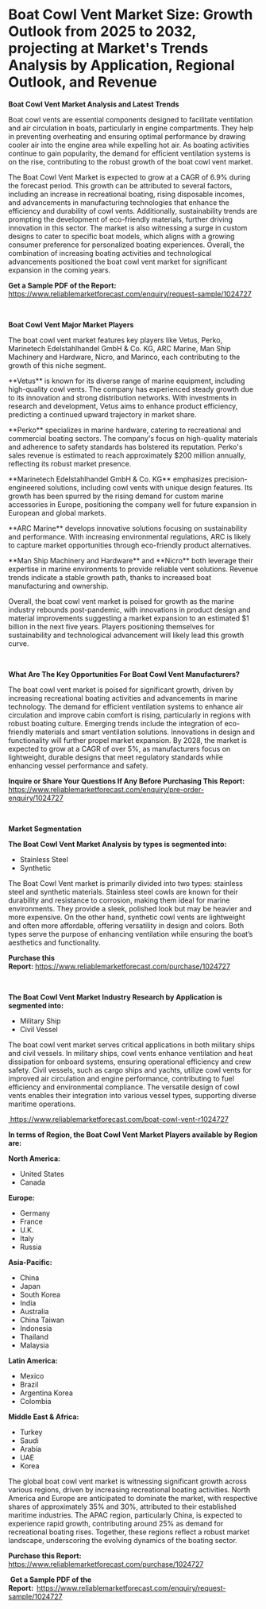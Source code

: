 <p><h1>Boat Cowl Vent Market Size: Growth Outlook from 2025 to 2032, projecting at Market's Trends Analysis by Application, Regional Outlook, and Revenue</h1></p><p><strong>Boat Cowl Vent Market Analysis and Latest Trends</strong></p>
<p><p>Boat cowl vents are essential components designed to facilitate ventilation and air circulation in boats, particularly in engine compartments. They help in preventing overheating and ensuring optimal performance by drawing cooler air into the engine area while expelling hot air. As boating activities continue to gain popularity, the demand for efficient ventilation systems is on the rise, contributing to the robust growth of the boat cowl vent market.</p><p>The Boat Cowl Vent Market is expected to grow at a CAGR of 6.9% during the forecast period. This growth can be attributed to several factors, including an increase in recreational boating, rising disposable incomes, and advancements in manufacturing technologies that enhance the efficiency and durability of cowl vents. Additionally, sustainability trends are prompting the development of eco-friendly materials, further driving innovation in this sector. The market is also witnessing a surge in custom designs to cater to specific boat models, which aligns with a growing consumer preference for personalized boating experiences. Overall, the combination of increasing boating activities and technological advancements positioned the boat cowl vent market for significant expansion in the coming years.</p></p>
<p><strong>Get a Sample PDF of the Report:&nbsp;</strong> <a href="https://www.reliablemarketforecast.com/enquiry/request-sample/1024727?utm_campaign=3135&utm_medium=2&utm_source=Github&utm_content=ia&utm_term=17042025&utm_id=boat-cowl-vent">https://www.reliablemarketforecast.com/enquiry/request-sample/1024727</a></p>
<p>&nbsp;</p>
<p><strong>Boat Cowl Vent Major Market Players</strong></p>
<p><p>The boat cowl vent market features key players like Vetus, Perko, Marinetech Edelstahlhandel GmbH & Co. KG, ARC Marine, Man Ship Machinery and Hardware, Nicro, and Marinco, each contributing to the growth of this niche segment.</p><p>**Vetus** is known for its diverse range of marine equipment, including high-quality cowl vents. The company has experienced steady growth due to its innovation and strong distribution networks. With investments in research and development, Vetus aims to enhance product efficiency, predicting a continued upward trajectory in market share.</p><p>**Perko** specializes in marine hardware, catering to recreational and commercial boating sectors. The company's focus on high-quality materials and adherence to safety standards has bolstered its reputation. Perko's sales revenue is estimated to reach approximately $200 million annually, reflecting its robust market presence.</p><p>**Marinetech Edelstahlhandel GmbH & Co. KG** emphasizes precision-engineered solutions, including cowl vents with unique design features. Its growth has been spurred by the rising demand for custom marine accessories in Europe, positioning the company well for future expansion in European and global markets.</p><p>**ARC Marine** develops innovative solutions focusing on sustainability and performance. With increasing environmental regulations, ARC is likely to capture market opportunities through eco-friendly product alternatives.</p><p>**Man Ship Machinery and Hardware** and **Nicro** both leverage their expertise in marine environments to provide reliable vent solutions. Revenue trends indicate a stable growth path, thanks to increased boat manufacturing and ownership.</p><p>Overall, the boat cowl vent market is poised for growth as the marine industry rebounds post-pandemic, with innovations in product design and material improvements suggesting a market expansion to an estimated $1 billion in the next five years. Players positioning themselves for sustainability and technological advancement will likely lead this growth curve.</p></p>
<p>&nbsp;</p>
<p><strong>What Are The Key Opportunities For Boat Cowl Vent Manufacturers?</strong></p>
<p><p>The boat cowl vent market is poised for significant growth, driven by increasing recreational boating activities and advancements in marine technology. The demand for efficient ventilation systems to enhance air circulation and improve cabin comfort is rising, particularly in regions with robust boating culture. Emerging trends include the integration of eco-friendly materials and smart ventilation solutions. Innovations in design and functionality will further propel market expansion. By 2028, the market is expected to grow at a CAGR of over 5%, as manufacturers focus on lightweight, durable designs that meet regulatory standards while enhancing vessel performance and safety.</p></p>
<p><strong>Inquire or Share Your Questions If Any Before Purchasing This Report:</strong> <a href="https://www.reliablemarketforecast.com/enquiry/pre-order-enquiry/1024727?utm_campaign=3135&utm_medium=2&utm_source=Github&utm_content=ia&utm_term=17042025&utm_id=boat-cowl-vent">https://www.reliablemarketforecast.com/enquiry/pre-order-enquiry/1024727</a></p>
<p>&nbsp;</p>
<p><strong>Market Segmentation</strong></p>
<p><strong>The Boat Cowl Vent Market Analysis by types is segmented into:</strong></p>
<p><ul><li>Stainless Steel</li><li>Synthetic</li></ul></p>
<p><p>The Boat Cowl Vent market is primarily divided into two types: stainless steel and synthetic materials. Stainless steel cowls are known for their durability and resistance to corrosion, making them ideal for marine environments. They provide a sleek, polished look but may be heavier and more expensive. On the other hand, synthetic cowl vents are lightweight and often more affordable, offering versatility in design and colors. Both types serve the purpose of enhancing ventilation while ensuring the boat’s aesthetics and functionality.</p></p>
<p><strong>Purchase this Report:&nbsp;</strong><a href="https://www.reliablemarketforecast.com/purchase/1024727?utm_campaign=3135&utm_medium=2&utm_source=Github&utm_content=ia&utm_term=17042025&utm_id=boat-cowl-vent">https://www.reliablemarketforecast.com/purchase/1024727</a></p>
<p>&nbsp;</p>
<p><strong>The Boat Cowl Vent Market Industry Research by Application is segmented into:</strong></p>
<p><ul><li>Military Ship</li><li>Civil Vessel</li></ul></p>
<p><p>The boat cowl vent market serves critical applications in both military ships and civil vessels. In military ships, cowl vents enhance ventilation and heat dissipation for onboard systems, ensuring operational efficiency and crew safety. Civil vessels, such as cargo ships and yachts, utilize cowl vents for improved air circulation and engine performance, contributing to fuel efficiency and environmental compliance. The versatile design of cowl vents enables their integration into various vessel types, supporting diverse maritime operations.</p></p>
<p><a href="https://www.reliablemarketforecast.com/boat-cowl-vent-r1024727?utm_campaign=3135&utm_medium=2&utm_source=Github&utm_content=ia&utm_term=17042025&utm_id=boat-cowl-vent">&nbsp;https://www.reliablemarketforecast.com/boat-cowl-vent-r1024727</a></p>
<p><strong>In terms of Region, the Boat Cowl Vent Market Players available by Region are:</strong></p>
<p>
    <p> <strong> North America: </strong>
        <ul>
            <li>United States</li>
            <li>Canada</li>
        </ul>
        </p> 
    <p> <strong> Europe: </strong>
        <ul>
            <li>Germany</li>
            <li>France</li>
            <li>U.K.</li>
            <li>Italy</li>
            <li>Russia</li>
        </ul>
        </p> 
    <p> <strong> Asia-Pacific: </strong>
        <ul>
            <li>China</li>
            <li>Japan</li>
            <li>South Korea</li>
            <li>India</li>
            <li>Australia</li>
            <li>China Taiwan</li>
            <li>Indonesia</li>
            <li>Thailand</li>
            <li>Malaysia</li>
        </ul>
        </p> 
    <p> <strong> Latin America: </strong>
        <ul>
            <li>Mexico</li>
            <li>Brazil</li>
            <li>Argentina Korea</li>
            <li>Colombia</li>
        </ul>
        </p> 
    <p> <strong> Middle East & Africa: </strong>
        <ul>
            <li>Turkey</li>
            <li>Saudi</li>
            <li>Arabia</li>
            <li>UAE</li>
            <li>Korea</li>
        </ul>
    </p>
    </p>
<p><p>The global boat cowl vent market is witnessing significant growth across various regions, driven by increasing recreational boating activities. North America and Europe are anticipated to dominate the market, with respective shares of approximately 35% and 30%, attributed to their established maritime industries. The APAC region, particularly China, is expected to experience rapid growth, contributing around 25% as demand for recreational boating rises. Together, these regions reflect a robust market landscape, underscoring the evolving dynamics of the boating sector.</p></p>
<p><strong>Purchase this Report: </strong><a href="https://www.reliablemarketforecast.com/purchase/1024727?utm_campaign=3135&utm_medium=2&utm_source=Github&utm_content=ia&utm_term=17042025&utm_id=boat-cowl-vent">https://www.reliablemarketforecast.com/purchase/1024727</a></p>
<p>&nbsp;<strong>Get a Sample PDF of the Report:&nbsp;&nbsp;</strong><a href="https://www.reliablemarketforecast.com/enquiry/request-sample/1024727?utm_campaign=3135&utm_medium=2&utm_source=Github&utm_content=ia&utm_term=17042025&utm_id=boat-cowl-vent">https://www.reliablemarketforecast.com/enquiry/request-sample/1024727</a></p>
<p><strong></strong></p>
<p><p></p><p></p><p></p></p>